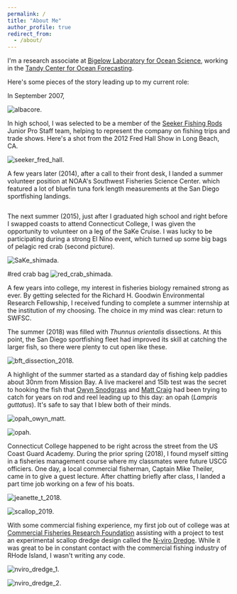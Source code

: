 ```yaml
---
permalink: /
title: "About Me"
author_profile: true
redirect_from: 
  - /about/
---
```


I'm a research associate at [Bigelow Laboratory for Ocean Science](https://www.bigelow.org/), working in the [Tandy Center for Ocean Forecasting](https://www.bigelow.org/services/ocean-forecasting/).

Here's some pieces of the story leading up to my current role:

In September 2007, 

![albacore.](/images/albacore_15_sep_2007.jpeg)

In high school, I was selected to be a member of the [Seeker Fishing Rods](https://seekerrods.com/) Junior Pro Staff team, helping to represent the company on fishing trips and trade shows. Here's a shot from the 2012 Fred Hall Show in Long Beach, CA.

![seeker_fred_hall.](/images/seeker_fred_hall.JPG)

A few years later (2014), after a call to their front desk, I landed a summer volunteer position at NOAA's Southwest Fisheries Science Center. which featured a lot of bluefin tuna fork length measurements at the San Diego sportfishing landings.

![]()

The next summer (2015), just after I graduated high school and right before I swapped coasts to attend Connecticut College, I was given the opportunity to volunteer on a leg of the SaKe Cruise. I was lucky to be participating during a strong El Nino event, which turned up some big bags of pelagic red crab (second picture).

![SaKe_shimada.](/images/SaKe_shimada_2015.JPG)

#red crab bag
![red_crab_shimada.]()

A few years into college, my interest in fisheries biology remained strong as ever. By getting selected for the Richard H. Goodwin Environmental Research Fellowship, I received funding to complete a summer internship at the institution of my choosing. The choice in my mind was clear: return to SWFSC.

The summer (2018) was filled with *Thunnus orientalis* dissections. At this point, the San Diego sportfishing fleet had improved its skill at catching the larger fish, so there were plenty to cut open like these. 

![bft_dissection_2018.](/images/bft_dissection_2018.JPG)

A highlight of the summer started as a standard day of fishing kelp paddies about 30nm from Mission Bay. A live mackerel and 15lb test was the secret to hooking the fish that [Owyn Snodgrass](https://pubmed.ncbi.nlm.nih.gov/25977549/) and [Matt Craig]() had been trying to catch for years on rod and reel leading up to this day: an opah (*Lampris guttatus*). It's safe to say that I blew both of their minds.

![opah_owyn_matt.](/images/opah_owyn_matt.JPG)

![opah.](/images/opah.JPG)

Connecticut College happened to be right across the street from the US Coast Guard Academy. During the prior spring (2018), I found myself sitting in a fisheries management course where my classmates were future USCG officiers. One day, a local commercial fisherman, Captain Mike Theiler, came in to give a guest lecture. After chatting briefly after class, I landed a part time job working on a few of his boats.

![jeanette_t_2018.](/images/jeanette_t_2018.JPG)

![scallop_2019.](/images/scallop_2019.JPG)

With some commercial fishing experience, my first job out of college was at [Commercial Fisheries Research Foundation](https://www.cfrfoundation.org/) assisting with a project to test an experimental scallop dredge design called the [N-viro Dredge](). While it was great to be in constant contact with the commercial fishing industry of RHode Island, I wasn't writing any code. 

![nviro_dredge_1.](/images/nviro_dredge_1.JPG)

![nviro_dredge_2.](/images/nviro_dredge_2.JPG)




